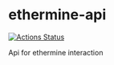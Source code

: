 # ethermine-api

[![Actions Status](https://github.com/SloRunner/ethermine-api/workflows/Node.js%20CI/badge.svg)](https://github.com/SloRunner/ethermine-api/actions)

Api for ethermine interaction
